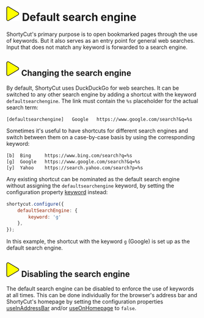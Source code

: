 # ![](img/arrow.svg) Default search engine

ShortyCut's primary purpose is to open bookmarked pages through the use of keywords. But it also serves as an entry point for general web searches. Input that does not match any keyword is forwarded to a search engine.

## ![](img/arrow.svg) Changing the search engine

By default, ShortyCut uses DuckDuckGo for web searches. It can be switched to any other search engine by adding a shortcut with the keyword `defaultsearchengine`. The link must contain the `%s` placeholder for the actual search term:

```text
[defaultsearchengine]   Google   https://www.google.com/search?&q=%s
```

Sometimes it's useful to have shortcuts for different search engines and switch between them on a case-by-case basis by using the corresponding keyword:

```text
[b]  Bing     https://www.bing.com/search?q=%s
[g]  Google   https://www.google.com/search?&q=%s
[y]  Yahoo    https://search.yahoo.com/search?p=%s
```

Any existing shortcut can be nominated as the default search engine without assigning the `defaultsearchengine` keyword, by setting the configuration property [keyword](configuration.md#defaultsearchenginekeyword) instead:

```javascript
shortycut.configure({
    defaultSearchEngine: {
        keyword: 'g'
    },
});
```

In this example, the shortcut with the keyword `g` (Google) is set up as the default search engine.

## ![](img/arrow.svg) Disabling the search engine

The default search engine can be disabled to enforce the use of keywords at all times. This can be done individually for the browser's address bar and ShortyCut's homepage by setting the configuration properties [useInAddressBar](configuration.md#defaultsearchengineuseinaddressbar) and/or [useOnHomepage](configuration.md#defaultsearchengineuseonhomepage) to `false`.
